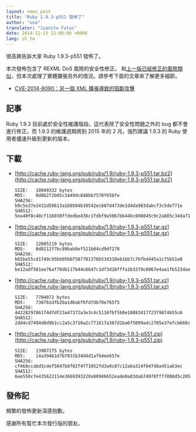 ```yaml
---
layout: news_post
title: "Ruby 1.9.3-p551 發佈了"
author: "usa"
translator: "Juanito Fatas"
date: 2014-11-13 12:00:00 +0000
lang: zh_tw
---
```


很高興告訴大家 Ruby 1.9.3-p551 發佈了。

本次發佈包含了 REXML DoS 風險的安全性修正。
和[上一版](https://www.ruby-lang.org/zh_tw/news/2014/10/27/ruby-1-9-3-p550-is-released/)[已經修正的風險類似](https://www.ruby-lang.org/zh_tw/news/2014/10/27/rexml-dos-cve-2014-8080/)，但本次處理了實體擴張另外的情況。請參考下面的文章來了解更多細節。

* [CVE-2014-8090：另一個 XML 擴張導致的阻斷攻擊](https://www.ruby-lang.org/zh_tw/news/2014/11/13/rexml-dos-cve-2014-8090/)


## 記事

Ruby 1.9.3 目前處於安全性維護階段。這代表除了安全性問題之外的 bug 都不會進行修正。而 1.9.3 的維護週期將到 2015 年的 2 月。強烈建議 1.9.3 的 Ruby 使用者儘速升級到更新的版本。


## 下載

* [http://cache.ruby-lang.org/pub/ruby/1.9/ruby-1.9.3-p551.tar.bz2](http://cache.ruby-lang.org/pub/ruby/1.9/ruby-1.9.3-p551.tar.bz2)

      SIZE:   10049332 bytes
      MD5:    0d8b272b05c3449dc848bb7570f65bfe
      SHA256: b0c5e37e3431d58613a160504b39542ec687d473de1d4da983dabcf3c5de771e
      SHA512: 5ea40f8c40cf116030ffdedbe436c1fdbf9a50b7bb44bc890845c9c2a885c34da711bc1a9e9694788c2f4710f7e6e0adc4410aec1ab18a25a27168f25ac3d68c

* [http://cache.ruby-lang.org/pub/ruby/1.9/ruby-1.9.3-p551.tar.gz](http://cache.ruby-lang.org/pub/ruby/1.9/ruby-1.9.3-p551.tar.gz)

      SIZE:   12605119 bytes
      MD5:    0d8212f7bc89bab8ef521b04cd9df278
      SHA256: bb5be55cd1f49c95bb05b6f587701376b53d310eb1bb7c76fbd445a1c75b51e8
      SHA512: be12adf581ee76af70db117b44c6647c1df3d28fffa1b3379c6067e4aa1fb523dae7c9b130a51dcdcff268a8ee21a3d74f6f946135fb3ac6b90664f0a9df4a08

* [http://cache.ruby-lang.org/pub/ruby/1.9/ruby-1.9.3-p551.tar.xz](http://cache.ruby-lang.org/pub/ruby/1.9/ruby-1.9.3-p551.tar.xz)

      SIZE:   7704072 bytes
      MD5:    7367b1dfb2ba1d6abf6fd7db70e765f5
      SHA256: 44228297861f4dfdf23a47372a3e3c4c5116fbf5b0e10883417f2379874b55c6
      SHA512: 2dd4cd7494d0d9b1cc2a5c3710a2c771617a367d1ba6f5099adc2785e37efcb668c6508780562359a4a4c83733e349aa5cb4f8532e1f334f9f96543670d35729

* [http://cache.ruby-lang.org/pub/ruby/1.9/ruby-1.9.3-p551.zip](http://cache.ruby-lang.org/pub/ruby/1.9/ruby-1.9.3-p551.zip)

      SIZE:   13987275 bytes
      MD5:    14a394b1d7b7031b34d4d1af64ee657e
      SHA256: cf468ccabd5cdef5047b8f02f4f71052fd3a9c87c12aba314f04748a451a63ec
      SHA512: 6ee550c7e435622114e3669393220a90946652eade0a83dab74970fff7088d5c2051bee9c272e2e6eccc36885b4f64928fc2d27c36584c1cc8dac91ce730d3ea

## 發佈記

頻繁的發佈更新深感抱歉。

感謝所有幫忙本次發行版的朋友。
